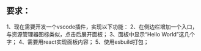 ## 要求：
1、现在需要开发一个vscode插件，实现以下功能：
2、在侧边栏增加一个入口，与资源管理器图标类似，点击后展开面板；
3、面板中显示“Hello World”这几个字；
4、需要用react实现面板内容；
5、使用esbuild打包；